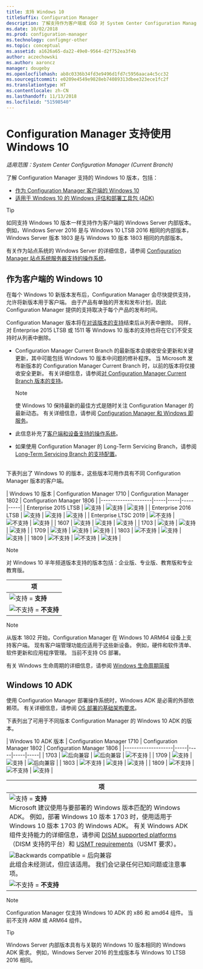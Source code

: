 ```yaml
---
title: 支持 Windows 10
titleSuffix: Configuration Manager
description: 了解支持作为客户端或 OSD 对 System Center Configuration Manager 使用的 Windows 10 版本
ms.date: 10/02/2018
ms.prod: configuration-manager
ms.technology: configmgr-other
ms.topic: conceptual
ms.assetid: a1626a65-da22-49e0-9564-d2f752ea3f4b
author: aczechowski
ms.author: aaroncz
manager: dougeby
ms.openlocfilehash: ab8c0336b34fd3e9496d1fd7c5956aaca4c5cc32
ms.sourcegitcommit: e0209e4549e9828eb74089313dbee323ece1fc2f
ms.translationtype: HT
ms.contentlocale: zh-CN
ms.lasthandoff: 11/13/2018
ms.locfileid: "51598540"
---
```

# <a name="support-for-windows-10-in-configuration-manager"></a>Configuration Manager 支持使用 Windows 10  

*适用范围：System Center Configuration Manager (Current Branch)*


了解 Configuration Manager 支持的 Windows 10 版本，包括：
 -  [作为 Configuration Manager 客户端的 Windows 10](#windows-10-as-a-client)
 -  [适用于 Windows 10 的 Windows 评估和部署工具包 (ADK)](#windows-10-adk)

> [!Tip]
> 如同支持 Windows 10 版本一样支持作为客户端的 Windows Server 内部版本。 例如，Windows Server 2016 是与 Windows 10 LTSB 2016 相同的内部版本，Windows Server 版本 1803 是与 Windows 10 版本 1803 相同的内部版本。
> 
> 有关作为站点系统的 Windows Server 的详细信息，请参阅 [Configuration Manager 站点系统服务器支持的操作系统](/sccm/core/plan-design/configs/supported-operating-systems-for-site-system-servers#the-server-core-installation-of-windows-server-version-1803)。



## <a name="windows-10-as-a-client"></a>作为客户端的 Windows 10

在每个 Windows 10 新版本发布后，Configuration Manager 会尽快提供支持，允许将新版本用于客户端。 由于产品有单独的开发和发布计划，因此 Configuration Manager 提供的支持取决于每个产品的发布时间。

Configuration Manager 版本将在[对该版本的支持](/sccm/core/servers/manage/current-branch-versions-supported)结束后从列表中删除。 同样，对 Enterprise 2015 LTSB 或 1511 等 Windows 10 版本的支持也将在它们不受支持时从列表中删除。

-   Configuration Manager Current Branch 的最新版本会接收安全更新和关键更新，其中可能包括 Windows 10 版本中问题的修补程序。 当 Microsoft 发布新版本的 Configuration Manager Current Branch 时，以前的版本将仅接收安全更新。 有关详细信息，请参阅[对 Configuration Manager Current Branch 版本的支持](/sccm/core/servers/manage/current-branch-versions-supported)。  

    > [!Note]  
    > 使 Windows 10 保持最新的最佳方式是随时关注 Configuration Manager 的最新动态。 有关详细信息，请参阅 [Configuration Manager 和 Windows 即服务](/sccm/core/understand/configuration-manager-and-windows-as-service)。  

-   此信息补充了[客户端和设备支持的操作系统](/sccm/core/plan-design/configs/supported-operating-systems-for-clients-and-devices)。  

-   如果使用 Configuration Manager 的 Long-Term Servicing Branch，请参阅 [Long-Term Servicing Branch 的支持配置](/sccm/core/understand/supported-configurations-for-ltsb)。  

<br/>
下表列出了 Windows 10 的版本，这些版本可用作具有不同 Configuration Manager 版本的客户端。

| Windows 10 版本 | Configuration Manager 1710 | Configuration Manager 1802 | Configuration Manager 1806 |
|---------------------|-----|-----|-----|-----|
| Enterprise 2015 LTSB <!--10/14/2025-->   | ![支持](media/green_check.png) | ![支持](media/green_check.png) | ![支持](media/green_check.png) |
| Enterprise 2016 LTSB <!--10/13/2026-->   | ![支持](media/green_check.png) | ![支持](media/green_check.png) | ![支持](media/green_check.png) |
| Enterprise LTSC 2019 <!--10/10/2028-->   | ![不支持](media/Red_X.png)   | ![不支持](media/Red_X.png)   | ![支持](media/green_check.png) |
| 1607   <!--04/09/2019-->   | ![支持](media/green_check.png) | ![支持](media/green_check.png) | ![支持](media/green_check.png) |
| 1703   <!--10/08/2019-->   | ![支持](media/green_check.png) | ![支持](media/green_check.png) | ![支持](media/green_check.png) |
| 1709   <!--04/14/2020-->   | ![支持](media/green_check.png) | ![支持](media/green_check.png) | ![支持](media/green_check.png) |
| 1803   <!--11/10/2020-->   | ![不支持](media/Red_X.png) | ![支持](media/green_check.png) | ![支持](media/green_check.png) |
| 1809   <!--04/12/2021?-->   | ![不支持](media/Red_X.png) | ![不支持](media/Red_X.png) | ![支持](media/green_check.png) |

<!-- lifecycle reference: https://support.microsoft.com/help/13853/windows-lifecycle-fact-sheet -->

> [!Note]  
> 对 Windows 10 半年频道版本支持的版本包括：企业版、专业版、教育版和专业教育版。   

| 项 |
|--|
| ![支持](media/green_check.png) = **支持**  |
| ![不支持](media/Red_X.png) = **不支持** |

 > [!NOTE]  
 > 从版本 1802 开始，Configuration Manager 在 Windows 10 ARM64 设备上支持客户端。 现有客户端管理功能应适用于这些新设备。 例如，硬件和软件清单、软件更新和应用程序管理。 当前不支持 OS 部署。 <!-- 1353704 --> 

有关 Windows 生命周期的详细信息，请参阅 [Windows 生命周期简报](https://support.microsoft.com/help/13853/windows-lifecycle-fact-sheet)



## <a name="windows-10-adk"></a>Windows 10 ADK

使用 Configuration Manager 部署操作系统时，Windows ADK 是必需的外部依赖项。 有关详细信息，请参阅 [OS 部署的基础架构要求](/sccm/osd/plan-design/infrastructure-requirements-for-operating-system-deployment#windows-adk-for-windows-10)。

下表列出了可用于不同版本 Configuration Manager 的 Windows 10 ADK 的版本。

| Windows 10 ADK 版本  | Configuration Manager 1710 | Configuration Manager 1802 | Configuration Manager 1806 |
|--------------------|-----|-----|-----|-----|
| 1703  | ![后向兼容](media/blue_compat.png) | ![后向兼容](media/blue_compat.png) | ![不支持](media/Red_X.png)   |
| 1709  | ![支持](media/green_check.png) | ![支持](media/green_check.png) | ![后向兼容](media/blue_compat.png) |
| 1803  | ![不支持](media/Red_X.png) | ![支持](media/green_check.png) | ![支持](media/green_check.png) |
| 1809  | ![不支持](media/Red_X.png) | ![不支持](media/Red_X.png) | ![支持](media/green_check.png) |

|项|
|--|
| ![支持](media/green_check.png) = **支持** <br/> Microsoft 建议使用与要部署的 Windows 版本匹配的 Windows ADK。 例如，部署 Windows 10 版本 1703 时，使用适用于 Windows 10 版本 1703 的 Windows ADK。 有关 Windows ADK 组件支持能力的详细信息，请参阅 [DISM supported platforms](https://docs.microsoft.com/windows-hardware/manufacture/desktop/dism-supported-platforms)（DISM 支持的平台）和 [USMT requirements](https://docs.microsoft.com/windows/deployment/usmt/usmt-requirements#bkmk-1)（USMT 要求）。 |
| ![Backwards compatible](media/blue_compat.png)  = 后向兼容 <br/> 此组合未经测试，但应该适用。 我们会记录任何已知问题或注意事项。 |
| ![不支持](media/Red_X.png) = **不支持** |

 > [!Note]  
 > Configuration Manager 仅支持 Windows 10 ADK 的 x86 和 amd64 组件。 当前不支持 ARM 或 ARM64 组件。 

> [!Tip]
> Windows Server 内部版本具有与关联的 Windows 10 版本相同的 Windows ADK 需求。 例如，Windows Server 2016 的生成版本与 Windows 10 LTSB 2016 相同。
